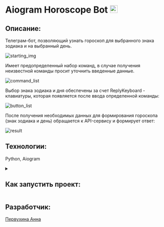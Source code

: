 # Aiogram Horoscope Bot <img src="https://img.icons8.com/color/344/crystal-ball.png" height="24"/>


## Описание:
Телеграм-бот, позволяющий узнать гороскоп для выбранного знака зодиака и на выбранный день.

![starting_img](https://user-images.githubusercontent.com/101391679/174481937-3ab10367-e3dd-4071-b3fe-de7395e6acd2.png)

Имеет предопределенный набор команд, в случае получения неизвестной команды просит уточнить введенные данные.

![command_list](https://user-images.githubusercontent.com/101391679/174482007-f44ef77a-fa77-4264-9448-cceaf394dbf3.png)


Выбор знака зодиака и дня обеспечены за счет ReplyKeyboard - клавиатуры, которая появляется после ввода определенной
команды:

![button_list](https://user-images.githubusercontent.com/101391679/174482349-97ce1dba-6b5b-4658-a129-c4468b15e172.png)

После получения необходимых данных для формирования гороскопа (знак зодиака и день) обращается к API-сервису и формирует ответ:

![result](https://user-images.githubusercontent.com/101391679/174482176-a29ce9a1-fa7a-4106-9ea5-653a48915e37.png)

## Технологии:  
Python, Aiogram  

<details>
<summary><h2>Как запустить проект:</h2></summary>

### *Клонируйте репозиторий:*
```
git@github.com:pervukhina-anna/aiogram_horoscope_bot.git
```

### *Установите и активируйте виртуальное окружение:*
Win:
```
python -m venv venv
venv/Scripts/activate
```

Mac:
```
python3 -m venv venv
source venv/bin/activate
```

### *Установите зависимости из файла requirements.txt:*
```
pip install -r requirements.txt
```

### *Создайте файл `.env` и сохраните в нем `TELEGRAM_TOKEN` (токен бота) и `TELEGRAM_CHAT_ID` (ваш id в телеграм). Пример заполнения файла:*
```
TELEGRAM_TOKEN = 0123456789:ABCmsndj-FfqVYl4eytRIYP58yoE7GP8
TELEGRAM_CHAT_ID = 01234567
```

### *Запустите бота*
</details>

## Разработчик:
[Первухина Анна](https://github.com/pervukhina-anna)
